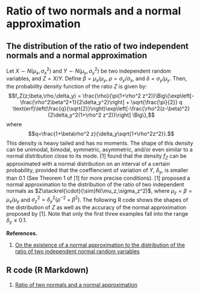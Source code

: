 # Ratio of two normals and a normal approximation


## The distribution of the ratio of two independent normals and a normal approximation

Let $X\sim N(\mu_x,\sigma_x^2)$ and $Y\sim N(\mu_y,\sigma_y^2)$ be two independent random variables, and $Z=X/Y$. Define $\beta = \mu_x/\mu_y$, $\rho=\sigma_y/\sigma_x$, and $\delta = \sigma_y/\mu_y$. Then, the probability density function of the ratio $Z$ is given by:
$$f_Z(z;\beta,\rho,\delta_y) = \frac{\rho}{\pi(1+\rho^2 z^2)}\Big\{\exp\left[-\frac{\rho^2\beta^2+1}{2\delta_y^2}\right] + \sqrt{\frac{\pi}{2}} q \text{erf}\left(\frac{q}{\sqrt{2}}\right)\exp\left[-\frac{\rho^2(z-\beta)^2}{2\delta_y^2(1+\rho^2 z^2)}\right] \Big\},$$
where
$$q=\frac{1+\beta\rho^2 z}{\delta_y\sqrt{1+\rho^2z^2}}.$$
This density is heavy tailed and has no moments. The shape of this density can be unimodal, bimodal, symmetric, asymmetric, and/or even similar to a normal distribution close to its mode. [1] found that the density $f_Z$ can be approximated with a normal distribution on an interval of a certain probability, provided that the coeffiencient of variation of $Y$, $\delta_y$, is smaller than $0.1$ (See Theorem 1 of [1] for more precise conditions). [1] proposed a normal approximation to the distribution of the ratio of two independent normals as $Z\stackrel{\cdot}{\sim}N(\mu_z,\sigma_z^2)$, where $\mu_z=\beta = \mu_x/\mu_y$ and $\sigma_z^2 = \delta_y^2 (\rho^{-2}+\beta^2)$. The following R code shows the shapes of the distribution of $Z$ as well as the accuracy of the normal approximation proposed by [1]. Note that only the first three examples fall into the range $\delta_y\leq 0.1$.



**References.**

1. [On the existence of a normal approximation to the distribution of the ratio of two independent normal random variables](http://link.springer.com/article/10.1007/s00362-012-0429-2)

## R code (R Markdown)

1. [Ratio of two normals and a normal approximation](https://rpubs.com/FJRubio/RatioNormals)
